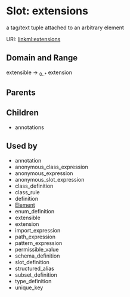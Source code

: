 
# Slot: extensions


a tag/text tuple attached to an arbitrary element

URI: [linkml:extensions](https://w3id.org/linkml/extensions)


## Domain and Range

extensible &#8594;  <sub>0..\*</sub> extension

## Parents


## Children

 *  annotations

## Used by

 * annotation
 * anonymous_class_expression
 * anonymous_expression
 * anonymous_slot_expression
 * class_definition
 * class_rule
 * definition
 * [Element](Element.md)
 * enum_definition
 * extensible
 * extension
 * import_expression
 * path_expression
 * pattern_expression
 * permissible_value
 * schema_definition
 * slot_definition
 * structured_alias
 * subset_definition
 * type_definition
 * unique_key
